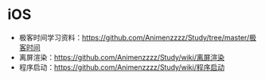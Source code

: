 # iOS
* 极客时间学习资料：<https://github.com/Animenzzzz/Study/tree/master/极客时间>
* 离屏渲染：<https://github.com/Animenzzzz/Study/wiki/离屏渲染>
* 程序启动：<https://github.com/Animenzzzz/Study/wiki/程序启动>
